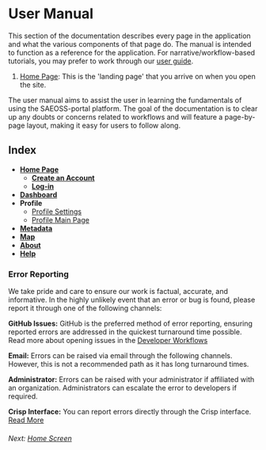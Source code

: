 # User Manual

<!-- This is a manual for the user to be able to get a great understanding of what the platform does and how it works. Go into GREAT detail here. Guide entries should link to this -->

This section of the documentation describes every page in the application and
what the various components of that page do. The manual is intended to function
as a reference for the application. For narrative/workflow-based tutorials,
you may prefer to work through our [user guide](../guide/index.md).

1. [Home Page](home.md): This is the 'landing page' that you arrive on when you open the site.

The user manual aims to assist the user in learning the fundamentals of using the SAEOSS-portal platform. The goal of the documentation is to clear up any doubts or concerns related to workflows and will feature a page-by-page layout, making it easy for users to follow along.

## Index

- [**Home Page**](./home.md)
  - [**Create an Account**](../guide/registering.md)
  - [**Log-in**](./home.md#login)
- [**Dashboard**](./dashboard.md)
- **Profile**
  - [Profile Settings](./profile-settings.md)
  - [Profile Main Page](./profile-page.md)
- [**Metadata**](./metadata.md)
- [**Map**](./map.md)
- [**About**](./about.md)
- [**Help**](./help.md)

### Error Reporting

We take pride and care to ensure our work is factual, accurate, and informative. In the highly unlikely event that an error or bug is found, please report it through one of the following channels:

**GitHub Issues:** GitHub is the preferred method of error reporting, ensuring reported errors are addressed in the quickest turnaround time possible. Read more about opening issues in the [Developer Workflows](../../developer/guide/workflows.md)

**Email:** Errors can be raised via email through the following channels. However, this is not a recommended path as it has long turnaround times.

<!-- We need permission to do this before implementing the mails

- info@kartoza.com
- example@sansa.com
- example@saeonn.com -->
**Administrator:** Errors can be raised with your administrator if affiliated with an organization. Administrators can escalate the error to developers if required.

**Crisp Interface:** You can report errors directly through the Crisp interface. [Read More](./home.md#crisp-interface)

###### Next: [Home Screen](./home.md)
